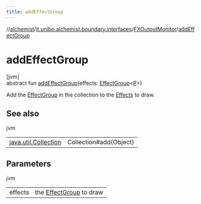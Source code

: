 ```yaml
---
title: addEffectGroup
---
```

//[alchemist](../../../index.html)/[it.unibo.alchemist.boundary.interfaces](../index.html)/[FXOutputMonitor](index.html)/[addEffectGroup](add-effect-group.html)



# addEffectGroup



[jvm]\
abstract fun [addEffectGroup](add-effect-group.html)(effects: [EffectGroup](../../it.unibo.alchemist.boundary.gui.effects/-effect-group/index.html)<[P](../../it.unibo.alchemist.boundary.gui.effects.json/-effect-serializer/effect-from-file.html)>)



Add the [EffectGroup](../../it.unibo.alchemist.boundary.gui.effects/-effect-group/index.html) in the collection to the [Effects](../../it.unibo.alchemist.boundary.gui.effects/-effect-f-x/index.html) to draw.



## See also


jvm

| | |
|---|---|
| [java.util.Collection](https://docs.oracle.com/javase/8/docs/api/java/util/Collection.html#add-E-) | Collection#add(Object) |



## Parameters


jvm

| | |
|---|---|
| effects | the [EffectGroup](../../it.unibo.alchemist.boundary.gui.effects/-effect-group/index.html) to draw |




